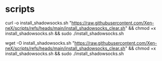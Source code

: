 # scripts

curl -o install_shadowsocks.sh "https://raw.githubusercontent.com/Xen-neX/scripts/refs/heads/main/install_shadowsocks_clear.sh" && chmod +x install_shadowsocks.sh && sudo ./install_shadowsocks.sh

wget -O install_shadowsocks.sh "https://raw.githubusercontent.com/Xen-neX/scripts/refs/heads/main/install_shadowsocks_clear.sh" && chmod +x install_shadowsocks.sh && sudo ./install_shadowsocks.sh
